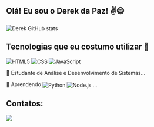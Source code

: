 ## Olá! Eu sou o Derek da Paz! ✌️😄

![Derek GitHub stats](https://github-readme-stats.vercel.app/api?username=DerekPaz&show_icons=true&theme=radical)

<!-- [![Top Langs](https://github-readme-stats.vercel.app/api/top-langs/?username=DerekPaz&layout=compact)](https://github.com/DerekPaz/github-readme-stats) -->

## Tecnologias que eu costumo utilizar 👾

<div style="display: inline-block">
    <img align="center" alt="HTML5" src="https://img.shields.io/badge/HTML5-E34F26?style=for-the-badge&logo=html5&logoColor=white"/>
    <img align="center" alt="CSS" src="https://img.shields.io/badge/CSS3-1572B6?style=for-the-badge&logo=css3&logoColor=white"/>
    <img align="center" alt="JavaScript" src="https://img.shields.io/badge/JavaScript-F7DF1E?style=for-the-badge&logo=javascript&logoColor=black"/>
</div>

<br>

🏫 Estudante de Análise e Desenvolvimento de Sistemas...

🚀 Aprendendo <img align="center" alt="Python" src="https://img.shields.io/badge/Python-14354C?style=for-the-badge&logo=python&logoColor=white"/> <img align="center" alt="Node.js" src="https://img.shields.io/badge/Node.js-43853D?style=for-the-badge&logo=node.js&logoColor=white"/> ...

## Contatos:

<div>
    <a href="https://www.linkedin.com/in/derek-da-paz/" target="_blank"><img src="https://img.shields.io/badge/LinkedIn-0077B5?style=for-the-badge&logo=linkedin&logoColor=white" target="_blank"></a>
</div>

